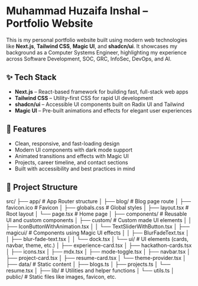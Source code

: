 # Muhammad Huzaifa Inshal – Portfolio Website

This is my personal portfolio website built using modern web technologies like **Next.js**, **Tailwind CSS**, **Magic UI**, and **shadcn/ui**. It showcases my background as a Computer Systems Engineer, highlighting my experience across Software Development, SOC, GRC, InfoSec, DevOps, and AI.

## ✨ Tech Stack

- **Next.js** – React-based framework for building fast, full-stack web apps
- **Tailwind CSS** – Utility-first CSS for rapid UI development
- **shadcn/ui** – Accessible UI components built on Radix UI and Tailwind
- **Magic UI** – Pre-built animations and effects for elegant user experiences

## 🚀 Features

- Clean, responsive, and fast-loading design
- Modern UI components with dark mode support
- Animated transitions and effects with Magic UI
- Projects, career timeline, and contact sections
- Built with accessibility and best practices in mind

## 📁 Project Structure

src/
├── app/ # App Router structure
│ ├── blog/ # Blog page route
│ ├── favicon.ico # Favicon
│ ├── globals.css # Global styles
│ ├── layout.tsx # Root layout
│ └── page.tsx # Home page
│
├── components/ # Reusable UI and custom components
│ ├── custom/ # Custom made UI elements
│ │ ├── IconButtonWithAnimation.tsx
│ │ └── TextSliderWithButton.tsx
│ ├── magicui/ # Components using Magic UI effects
│ │ ├── BlurFadeText.tsx
│ │ ├── blur-fade-text.tsx
│ │ └── dock.tsx
│ └── ui/ # UI elements (cards, navbar, theme, etc.)
│ ├── experience-card.tsx
│ ├── hackathon-cards.tsx
│ ├── icons.tsx
│ ├── mdx.tsx
│ ├── mode-toggle.tsx
│ ├── navbar.tsx
│ ├── project-card.tsx
│ ├── resume-card.tsx
│ └── theme-provider.tsx
│
├── data/ # Static content
│ ├── blogs.ts
│ ├── projects.ts
│ └── resume.tsx
│
├── lib/ # Utilities and helper functions
│ └── utils.ts
│
public/ # Static files like images, favicon, etc.

